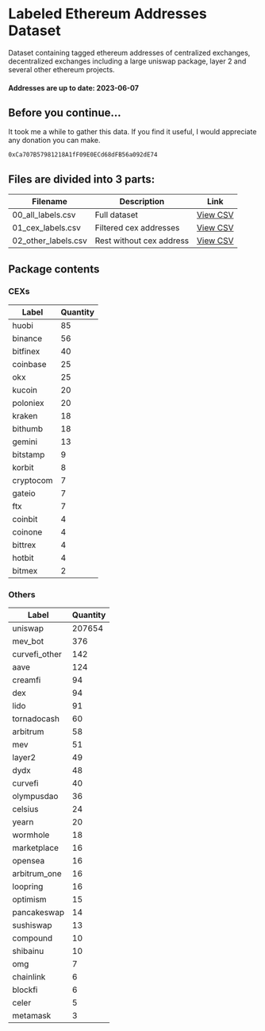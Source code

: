# Labeled Ethereum Addresses Dataset
Dataset containing tagged ethereum addresses of centralized exchanges, decentralized exchanges including a large uniswap package, layer 2 and several other ethereum projects.

#### Addresses are up to date: 2023-06-07

## Before you continue...
It took me a while to gather this data. If you find it useful, I would appreciate any donation you can make.
```
0xCa707B57981218A1fF09E0ECd68dFB56a092dE74
```

## Files are divided into 3 parts:
| Filename            | Description | Link |
| ------------------- | ----------  | ------
| 00_all_labels.csv   | Full dataset    | [View CSV](./csv/00_all_labels.csv)  |
| 01_cex_labels.csv   | Filtered cex addresses     |  [View CSV](./csv/01_cex_labels.csv)   |
| 02_other_labels.csv | Rest without cex address   |  [View CSV](./csv/02_other_labels.csv) |


## Package contents

### CEXs
| Label    | Quantity |
| -------- | -------- |
| huobi    | 85       |
| binance  | 56       |
| bitfinex | 40       |
| coinbase | 25       |
| okx      | 25       |
| kucoin   | 20       |
| poloniex | 20       |
| kraken   | 18       |
| bithumb  | 18       |
| gemini   | 13       |
| bitstamp | 9        |
| korbit   | 8        |
| cryptocom| 7        |
| gateio   | 7        |
| ftx      | 7        |
| coinbit  | 4        |
| coinone  | 4        |
| bittrex  | 4        |
| hotbit   | 4        |
| bitmex   | 2        |


### Others
| Label        | Quantity |
| ------------ | -------- |
| uniswap      | 207654   |
| mev_bot      | 376      |
| curvefi_other| 142      |
| aave         | 124      |
| creamfi      | 94       |
| dex          | 94       |
| lido         | 91       |
| tornadocash  | 60       |
| arbitrum     | 58       |
| mev          | 51       |
| layer2       | 49       |
| dydx         | 48       |
| curvefi      | 40       |
| olympusdao   | 36       |
| celsius      | 24       |
| yearn        | 20       |
| wormhole     | 18       |
| marketplace  | 16       |
| opensea      | 16       |
| arbitrum_one | 16       |
| loopring     | 16       |
| optimism     | 15       |
| pancakeswap  | 14       |
| sushiswap    | 13       |
| compound     | 10       |
| shibainu     | 10       |
| omg          | 7        |
| chainlink    | 6        |
| blockfi      | 6        |
| celer        | 5        |
| metamask     | 3        |
